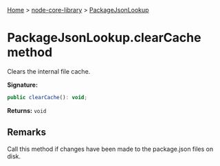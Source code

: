 <!-- docId=node-core-library.packagejsonlookup.clearcache -->

[Home](./index.md) &gt; [node-core-library](./node-core-library.md) &gt; [PackageJsonLookup](./node-core-library.packagejsonlookup.md)

# PackageJsonLookup.clearCache method

Clears the internal file cache.

**Signature:**
```javascript
public clearCache(): void;
```
**Returns:** `void`


## Remarks

Call this method if changes have been made to the package.json files on disk.
